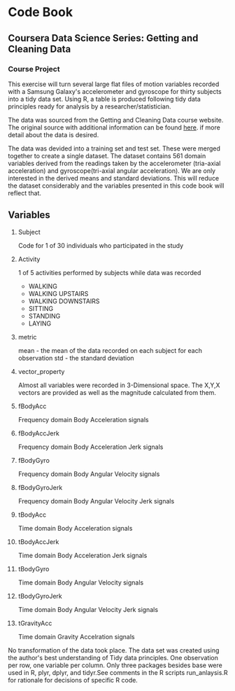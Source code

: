# Code Book
## Coursera Data Science Series: Getting and Cleaning Data
### Course Project

This exercise will turn several large flat files of motion variables recorded with a Samsung Galaxy's
accelerometer and gyroscope for thirty subjects into a tidy data set. Using R, a table is produced 
following tidy data principles ready for analysis by a researcher/statistician.

The data was sourced from the Getting and Cleaning Data course website. The original source with 
additional information can be found [here](http://archive.ics.uci.edu/ml/datasets/Human+Activity+Recognition+Using+Smartphones#).
if more detail about the data is desired.

The data was devided into a training set and test set. These were merged together to create a single dataset.
The dataset contains 561 domain variables derived from the readings taken by the accelerometer (tria-axial acceleration) 
and gyroscope(tri-axial angular acceleration). We are only interested in the derived means and standard deviations.
This will reduce the dataset considerably and the variables presented in this code book will reflect that. 



## Variables
1. Subject

    Code for 1 of 30 individuals who participated in the study

2. Activity

    1 of 5 activities performed by subjects while data was recorded
    * WALKING
    * WALKING UPSTAIRS
    * WALKING DOWNSTAIRS
    * SITTING
    * STANDING
    * LAYING

3. metric
  
    mean - the mean of the data recorded on each subject for each observation
    std - the standard deviation

4. vector_property

    Almost all variables were recorded in 3-Dimensional space. The X,Y,X vectors are provided
    as well as the magnitude calculated from them.

5. fBodyAcc

    Frequency domain Body Acceleration signals

6. fBodyAccJerk

    Frequency domain Body Acceleration Jerk signals

7. fBodyGyro

    Frequency domain Body Angular Velocity signals

8. fBodyGyroJerk

    Frequency domain Body Angular Velocity Jerk signals

9. tBodyAcc

    Time domain Body Acceleration signals

10. tBodyAccJerk

    Time domain Body Acceleration Jerk signals

11. tBodyGyro

    Time domain Body Angular Velocity signals
12. tBodyGyroJerk

    Time domain Body Angular Velocity Jerk signals

13. tGravityAcc

    Time domain Gravity Accelration signals

No transformation of the data took place. The data set was created using the author's best 
understanding of Tidy data principles. One observation per row, one variable per column.
Only three packages besides base were used in R, plyr, dplyr, and tidyr.See comments in the
R scripts run_anlaysis.R for rationale for decisions of specific R code.
